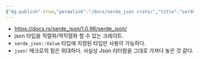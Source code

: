 ```yaml
---
{"dg-publish":true,"permalink":"/docs/serde_json crate/","title":"serde_json crate"}
---
```


- https://docs.rs/serde_json/1.0.96/serde_json/
- json 타입을 직렬화/역직렬화 할 수 있는 크레이트.
- `serde_json::Value` 타입에 지정된 타입만 사용이 가능하다.
- `json!` 매크로의 힘은 위대하다. 사실상 Json 리터럴을 그대로 가져다 놓은 것 같다.
